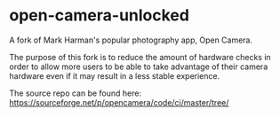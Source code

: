 # open-camera-unlocked

A fork of Mark Harman's popular photography app, Open Camera.

The purpose of this fork is to reduce the amount of hardware checks in order to allow more users to be able to take advantage of their camera hardware even if it may result in a less stable experience.

The source repo can be found here: https://sourceforge.net/p/opencamera/code/ci/master/tree/
